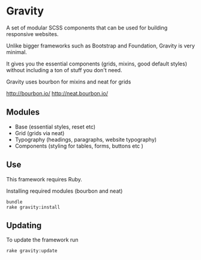 # Gravity

A set of modular SCSS components that can be used for building responsive websites.

Unlike bigger frameworks such as Bootstrap and Foundation, Gravity is very minimal. 

It gives you the essential components (grids, mixins, good default styles) without including a ton of stuff you don't need.

Gravity uses bourbon for mixins and neat for grids

http://bourbon.io/
http://neat.bourbon.io/

## Modules

+ Base (essential styles, reset etc)
+ Grid (grids via neat)
+ Typography (headings, paragraphs, website typography)
+ Components (styling for tables, forms, buttons etc )

## Use

This framework requires Ruby.

Installing required modules (bourbon and neat)

```
bundle
rake gravity:install
```

## Updating

To update the framework run

```
rake gravity:update
```






